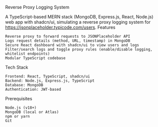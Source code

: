 Reverse Proxy Logging System

A TypeScript-based MERN stack (MongoDB, Express.js, React, Node.js) web app with shadcn/ui, simulating a reverse proxy logging system for https://jsonplaceholder.typicode.com/users.
Features

    Reverse proxy to forward requests to JSONPlaceholder API
    Logs request details (method, URL, timestamp) in MongoDB
    Secure React dashboard with shadcn/ui to view users and logs
    Filter/search logs and toggle proxy rules (enable/disable logging, whitelist endpoints)
    Modular TypeScript codebase

Tech Stack

    Frontend: React, TypeScript, shadcn/ui
    Backend: Node.js, Express.js, TypeScript
    Database: MongoDB
    Authentication: JWT-based

Prerequisites

    Node.js (v18+)
    MongoDB (local or Atlas)
    npm or yarn
    Git
